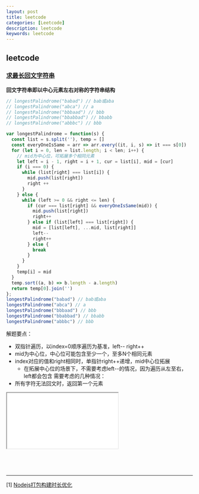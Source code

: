 ```yaml
---
layout: post
title: leetcode
categories: [Leetcode]
description: leetcode
keywords: leetcode
---
```


## leetcode

### [求最长回文字符串](https://leetcode-cn.com/problems/longest-palindromic-substring/)

**回文字符串即以中心元素左右对称的字符串结构**

```javascript
// longestPalindrome("babad") // bab或aba
// longestPalindrome("abca") // a
// longestPalindrome("bbbaad") // bbb
// longestPalindrome("bbabbad") // bbabb
// longestPalindrome("abbbc") // bbb

var longestPalindrome = function(s) {
  const list = s.split(''), temp = []
  const everyOneIsSame = arr => arr.every((it, i, s) => it === s[0])
  for (let i = 0, len = list.length; i < len; i++) {
    // mid为中心位，可拓展多个相同元素
    let left = i - 1, right = i + 1, cur = list[i], mid = [cur]
    if (i === 0) {
      while (list[right] === list[i]) {
        mid.push(list[right])
        right ++
      }
    } else {
      while (left >= 0 && right <= len) {
        if (cur === list[right] && everyOneIsSame(mid)) {
          mid.push(list[right])
          right++
        } else if (list[left] === list[right]) {
          mid = [list[left], ...mid, list[right]]
          left--
          right++
        } else {
          break
        }
      }
    }
    temp[i] = mid
  }
  temp.sort((a, b) => b.length - a.length)
  return temp[0].join('')
};
longestPalindrome("babad") // bab或aba
longestPalindrome("abca") // a
longestPalindrome("bbbaad") // bbb
longestPalindrome("bbabbad") // bbabb
longestPalindrome("abbbc") // bbb
```

解题要点：
* 双指针遍历，以index=0顺序遍历为基准，left-- right++
* mid为中心位，中心位可能包含至少一个，至多N个相同元素
* index对应的值和right相同时，单指针right++递增，mid中心位拓展
  * 在拓展中心位的场景下，不需要考虑left--的情况，因为遍历从左至右，left都会包含
需要考虑的几种情况：
* 所有字符无法回文时，返回第一个元素

<iframe name="codemirror" font-size="14" src="{{ site.url }}/public/codemirror/index.html">
var longestPalindrome = function(s) {
  const list = s.split(''), temp = []
  const everyOneIsSame = arr => arr.every((it, i, s) => it === s[0])
  for (let i = 0, len = list.length; i < len; i++) {
    let left = i - 1, right = i + 1, cur = list[i], mid = [cur]
    if (i === 0) {
      while (list[right] === list[i]) {
        mid.push(list[right])
        right ++
      }
    } else {
      while (left >= 0 && right <= len) {
        if (cur === list[right] && everyOneIsSame(mid)) {
          mid.push(list[right])
          right++
        } else if (list[left] === list[right]) {
          mid = [list[left], ...mid, list[right]]
          left--
          right++
        } else {
          break
        }
      }
    }
    temp[i] = mid
  }
  temp.sort((a, b) => b.length - a.length)
  return temp[0].join('')
};
longestPalindrome("babad") // bab或aba
longestPalindrome("abca") // a
longestPalindrome("bbbaad") // bbb
longestPalindrome("bbabbad") // bbabb
longestPalindrome("abbbc") // bbb
</iframe>

```javascript
```

```javascript
```

```javascript
```

```javascript
```

---

[1] [Nodejs打包构建时长优化](https://www.cnblogs.com/Dev0ps/p/15509671.html)
